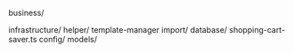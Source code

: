 business/

infrastructure/
    helper/
        template-manager
        import/
    database/
        shopping-cart-saver.ts
    config/
    models/
